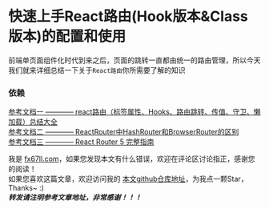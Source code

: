 # 快速上手React路由(Hook版本&Class版本)的配置和使用  

前端单页面组件化时代到来之后，页面的跳转一直都由统一的路由管理，所以今天我们就来详细总结一下关于`React路由`你所需要了解的知识  

### 依赖


[参考文档一 ———— react路由（标签属性、Hooks、路由跳转、传值、守卫、懒加载）总结大全](https://www.cnblogs.com/-roc/p/14522546.html)  
[参考文档二 ———— ReactRouter中HashRouter和BrowserRouter的区别](https://www.cnblogs.com/flamestudio/p/11965991.html)  
[参考文档三 ———— React Router 5 完整指南](https://juejin.cn/post/6966242922278682632#heading-14)  


我是 [fx67ll.com](https://fx67ll.com)，如果您发现本文有什么错误，欢迎在评论区讨论指正，感谢您的阅读！  
如果您喜欢这篇文章，欢迎访问我的 [本文github仓库地址]()，为我点一颗Star，Thanks~ :)  
***转发请注明参考文章地址，非常感谢！！！***